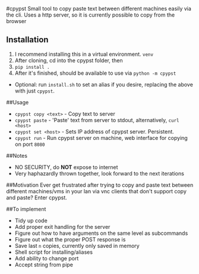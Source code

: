 #cpypst
Small tool to copy paste text between different machines easily via the cli. Uses a http server, so it is currently possible to copy from the browser

## Installation
1. I recommend installing this in a virtual environment. `venv`
2. After cloning, cd into the cpypst folder, then
3. `pip install .`
4. After it's finished, should be available to use via
`python -m cpypst`
- Optional: run `install.sh` to set an alias if you desire, replacing the above with just `cpypst`.

##Usage
- `cpypst copy <text>` - Copy text to server
- `cpypst paste` - 'Paste' text from server to stdout, alternatively, `curl <host>`
- `cpypst set <host>` - Sets IP address of cpypst server. Persistent.
- `cpypst run` - Run cpypst server on machine, web interface for copying on  port `8080`

##Notes
- NO SECURITY, do __NOT__ expose to internet
- Very haphazardly thrown together, look forward to the next iterations

##Motivation
Ever get frustrated after trying to copy and paste text between different machines/vms in your lan via vnc clients that don't support copy and paste? Enter cpypst.

##To implement
- Tidy up code
- Add proper exit handling for the server
- Figure out how to have arguments on the same level as subcommands
- Figure out what the proper POST response is
- Save last `n` copies, currently only saved in memory
- Shell script for installing/aliases
- Add ability to change port
- Accept string from pipe